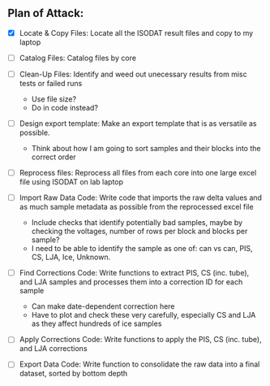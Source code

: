 Plan of Attack:
---------------

- [x] Locate & Copy Files: Locate all the ISODAT result files and copy to my laptop

- [ ] Catalog Files: Catalog files by core

- [ ] Clean-Up Files: Identify and weed out unecessary results from misc tests or failed runs
    - Use file size?
    - Do in code instead?
    
- [ ] Design export template: Make an export template that is as versatile as possible.
    - Think about how I am going to sort samples and their blocks into the correct order
    
- [ ] Reprocess files: Reprocess all files from each core into one large excel file using ISODAT on lab laptop
        
- [ ] Import Raw Data Code: Write code that imports the raw delta values and as much sample metadata as possible from the reprocessed excel file
    - Include checks that identify potentially bad samples, maybe by checking the voltages, number of rows per block and blocks per sample?
    - I need to be able to identify the sample as one of: can vs can, PIS, CS, LJA, Ice, Unknown.
    
- [ ] Find Corrections Code: Write functions to extract PIS, CS (inc. tube), and LJA samples and processes them into a correction ID for each sample
    - Can make date-dependent correction here
    - Have to plot and check these very carefully, especially CS and LJA as they affect hundreds of ice samples
    
- [ ] Apply Corrections Code: Write functions to apply the PIS, CS (inc. tube), and LJA corrections

- [ ] Export Data Code: Write function to consolidate the raw data into a final dataset, sorted by bottom depth
